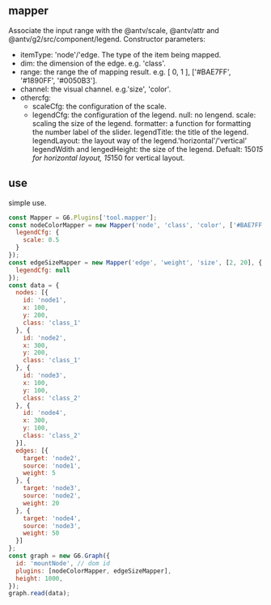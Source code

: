 ## mapper

Associate the input range with the @antv/scale, @antv/attr and @antv/g2/src/component/legend.
Constructor parameters:
- itemType: 'node'/'edge. The type of the item being mapped.
- dim: the dimension of the edge. e.g. 'class'.
- range: the range the of mapping result. e.g. [ 0, 1 ], ['#BAE7FF', '#1890FF', '#0050B3'].
- channel: the visual channel. e.g.'size', 'color'.
- othercfg:
  - scaleCfg: the configuration of the scale.
  - legendCfg: the configuration of the legend.
    null: no lengend.
    scale: scaling the size of the legend.
    formatter: a function for formatting the number label of the slider.
    legendTitle: the title of the legend.
    legendLayout: the layout way of the legend.'horizontal'/'vertical'
    legendWdith and lengedHeight: the size of the legend. Defualt: 150*15 for horizontal layout, 15*150 for vertical layout.

## use

simple use.

```js
const Mapper = G6.Plugins['tool.mapper'];
const nodeColorMapper = new Mapper('node', 'class', 'color', ['#BAE7FF', '#0050B3'], {
  legendCfg: {
    scale: 0.5
  }
});
const edgeSizeMapper = new Mapper('edge', 'weight', 'size', [2, 20], {
  legendCfg: null
});
const data = {
  nodes: [{
    id: 'node1',
    x: 100,
    y: 200,
    class: 'class_1'
  }, {
    id: 'node2',
    x: 300,
    y: 200,
    class: 'class_1'
  }, {
    id: 'node3',
    x: 100,
    y: 100,
    class: 'class_2'
  }, {
    id: 'node4',
    x: 300,
    y: 100,
    class: 'class_2'
  }],
  edges: [{
    target: 'node2',
    source: 'node1',
    weight: 5
  }, {
    target: 'node3',
    source: 'node2',
    weight: 20
  }, {
    target: 'node4',
    source: 'node3',
    weight: 50
  }]
};
const graph = new G6.Graph({
  id: 'mountNode', // dom id
  plugins: [nodeColorMapper, edgeSizeMapper],
  height: 1000,
});
graph.read(data);
```